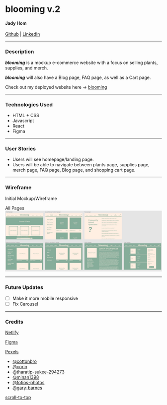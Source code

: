# blooming v.2

#### Jady Hom

[Github](https://github.com/jadyhome) | [LinkedIn](www.linkedin.com/in/jadyhom)

---

### Description

**_blooming_** is a mockup e-commerce website with a focus on selling plants, supplies, and merch.

**_blooming_** will also have a Blog page, FAQ page, as well as a Cart page.

Check out my deployed website here → [blooming](https://bloomingg.netlify.app/)

---

### Technologies Used

- HTML + CSS
- Javascript
- React
- Figma

---

### User Stories

- Users will see homepage/landing page.
- Users will be able to navigate between plants page, supplies page, merch page, FAQ page, Blog page, and shopping cart page.

---

### Wireframe

Initial Mockup/Wireframe

All Pages
![All Pages](assets/allpages.jpg)

---

### Future Updates

- [ ] Make it more mobile responsive
- [ ] Fix Carousel

---

### Credits

[Netlify](https://www.netlify.com/)

[Figma](https://www.figma.com)

[Pexels](https://www.pexels.com/)

- [@cottonbro](https://www.pexels.com/@cottonbro)
- [@corin](https://www.pexels.com/@corin)
- [@tharatip-sukee-294273](https://www.pexels.com/@tharatip-sukee-294273)
- [@minan1398](https://www.pexels.com/@minan1398)
- [@fotios-photos](https://www.pexels.com/@fotios-photos)
- [@gary-barnes](https://www.pexels.com/@gary-barnes)

[scroll-to-top](https://www.coderomeos.org/scroll-to-top-of-the-page-a-simple-react-component)